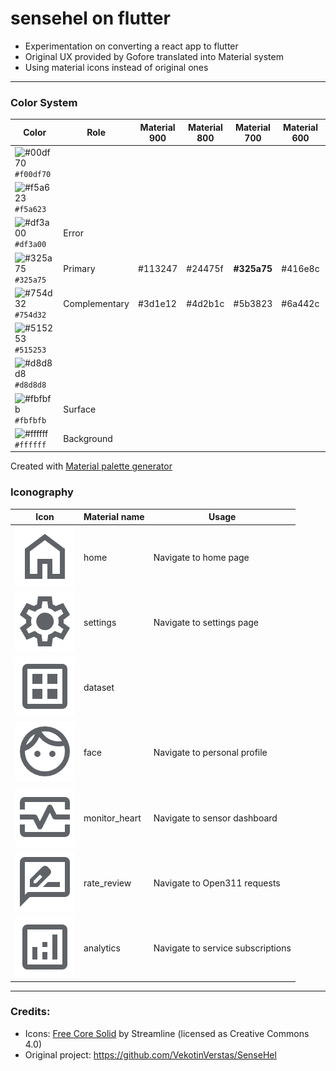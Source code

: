 # sensehel on flutter
- Experimentation on converting a react app to flutter
- Original UX provided by Gofore translated into Material system
- Using material icons instead of original ones

---
### Color System

| Color | Role | Material 900 | Material 800 | Material 700 | Material 600 | Material 500 | Material 400 | Material 300 | Material 200 | Material 100 | Material 50|
|----|----|----|----|----|----|----|----|----|----|----|----|
| ![#00df70](https://placehold.co/15x20/00df70/00df70.png) `#f00df70` | 
| ![#f5a623](https://placehold.co/15x20/f5a623/f5a623.png) `#f5a623` | 
| ![#df3a00](https://placehold.co/15x20/df3a00/df3a00.png) `#df3a00` | Error |
| ![#325a75](https://placehold.co/15x20/325a75/325a75.png) `#325a75` | Primary | #113247 | #24475f | **#325a75** | #416e8c | #4f7d94 | #6890af | #80a4c1 | #a0bfd8 | #bedaef | #def1ff |
| ![#754d32](https://placehold.co/15x20/754d32/754d32.png) `#754d32` | Complementary | #3d1e12 | #4d2b1c | #5b3823 | #6a442c | **#754d32** | #8c664e | #a2806b | #c1a392 | #dfc7b8 | #f9e8da |
| ![#515253](https://placehold.co/15x20/515253/515253.png) `#515253` | 
| ![#d8d8d8](https://placehold.co/15x20/d8d8d8/d8d8d8.png) `#d8d8d8` | 
| ![#fbfbfb](https://placehold.co/15x20/fbfbfb/fbfbfb.png) `#fbfbfb` | Surface |
| ![#ffffff](https://placehold.co/15x20/ffffff/ffffff.png) `#ffffff` | Background |

Created with [Material palette generator](https://m2.material.io/design/color/the-color-system.html)

### Iconography

| Icon | Material name | Usage |
|----|----|----|
| ![material icon home](/material_icons/home.png) | home | Navigate to home page |
| ![material icon settings](/material_icons/settings.png) | settings | Navigate to settings page |
| ![material icon dataset](/material_icons/dataset.png) | dataset |
| ![material icon face](/material_icons/face.png) | face | Navigate to personal profile |
| ![material icon monitor heart](/material_icons/monitor_heart.png) | monitor_heart | Navigate to sensor dashboard |
| ![material icon rate review](/material_icons/rate_review.png) | rate_review | Navigate to Open311 requests |
| ![material icon analytics](/material_icons/analytics.png) | analytics | Navigate to service subscriptions |


---
### Credits:

- Icons: [Free Core Solid](https://www.streamlinehq.com/icons/core-solid-free) by Streamline (licensed as Creative Commons 4.0)
- Original project: https://github.com/VekotinVerstas/SenseHel 
